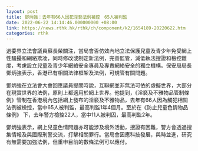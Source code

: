 ```yaml
---
layout: post
title: 鄧炳強：去年有66人因犯淫褻法例被控　65人被判監
date: 2022-06-22 14:14:46.000000000 +08:00
link: https://news.rthk.hk/rthk/ch/component/k2/1654189-20220622.htm
categories: rthk
---
```


選委界立法會議員蘇長榮關注，當局會否仿效內地立法保護兒童及青少年免受網上性騷擾和網絡欺凌，同時修改或制定新法例，完善監管，減低執法搜證和檢控難度，考慮設立兒童及青少年網絡安全專員及專責網絡安全的獨立機構。保安局局長鄧炳強表示，香港已有相關法律框架及法例，可規管有關問題。

鄧炳強在立法會大會回應議員提問時說，互聯網並非無法可依的虛擬世界，大部分在現實世界的法例，原則上都適用於網上世界。他提到，《淫褻及不雅物品管制條例》管制在香港境內包括網上發布的淫褻及不雅物品，去年有66人因為觸犯相關法例被檢控，當中65人被判監，最高判監1年4個月。至於在《防止兒童色情物品條例》 下，去年警方檢控22人，當中11人被判囚，最高判監2年。

鄧炳強表示，網上兒童色情問題亦可能涉及境外活動，搜證有困難，警方會透過搜集情報及與國際刑警交流，打擊相關罪行。當局會因應科技發展，與時並進，研究有無需要加強法例，但重申目前的數條法例可以應付。
